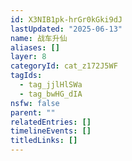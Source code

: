 ```yaml
---
id: X3NIB1pk-hrGr0kGki9dJ
lastUpdated: "2025-06-13"
name: 战车升仙
aliases: []
layer: 8
categoryId: cat_z172J5WF
tagIds:
  - tag_jjlHlSWa
  - tag_bwHG_dIA
nsfw: false
parent: ""
relatedEntries: []
timelineEvents: []
titledLinks: []
---
```


